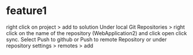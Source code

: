 # feature1



right click on project > add to solution
            Under local Git Repositories > right click on the name of the repository (WebApplication2) and click open
            click sync. Select Push to github or Push to remote Repository
            or under repository settings > remotes > add
